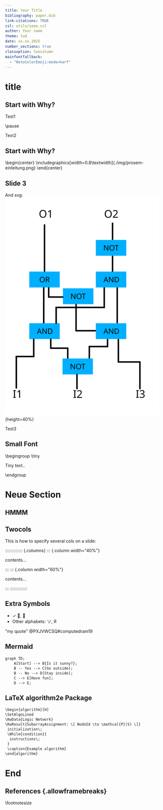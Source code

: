 ```yaml
---
title: Your Title
bibliography: paper.bib
link-citations: TRUE
csl: utils/ieee.csl
author: Your name
theme: tud
date: xx.xx.2025
number_sections: true
classoption: twocolumn
mainfontfallback:
  - "NotoColorEmoji:mode=harf"
---
```


# title

## Start with Why?

Test1

\pause <!--show following text only on next slide-->

Text2

## Start with Why?

\begin{center}
\includegraphics[width=0.8\textwidth]{./img/prosem-einleitung.png}
\end{center}

## Slide 3

And svg:
![Some Caption](img/subarrayid_page1.svg){height=40%}

Test3

## Small Font


\begingroup
\tiny <!--alternatives: `/footnotesize`,`/scriptsize` (smaller), `\tiny` (very small), `\smalll`)-->
<!--or set fontsize manually with: `\fontsize{4pt}{5pt}\selectfont`-->

Tiny text..

\endgroup

# Neue Section

## HMMM

## Twocols

This is how to specify several cols on a slide:

<!-- see [StackOverflowI](https://stackoverflow.com/a/34809186) for twocol-layout -->

:::::::::::::: {.columns}
::: {.column width="40%"}

contents...

:::
::: {.column width="60%"}

contents...

:::
::::::::::::::

## Extra Symbols

- ✓ 🧠, 📙
- Other alphabets: ソ, Я

"my quote" @PXJVWCSQ#computedram19 <!--Chap1-->

## Mermaid

```mermaid
graph TD;
    A[Start] --> B{Is it sunny?};
    B -- Yes --> C[Go outside];
    B -- No --> D[Stay inside];
    C --> E[Have fun];
    D --> E;
```

## LaTeX algorithm2e Package

```{=latex}
\begin{algorithm}[H]
\SetAlgoLined
\KwData{Logic Network}
\KwResult{SubarrayAssignment: \[ NodeId \to \mathcal{P}(S) \]}
 initialization\;
 \While{condition}{
  instructions\;
 }
 \caption{Example algorithm}
\end{algorithm}
```

# End

<!-- --- -->
<!-- refs: | -->
<!--    ::: {#refs} -->
<!--    ::: -->
<!-- ... -->

## References {.allowframebreaks}

\footnotesize
